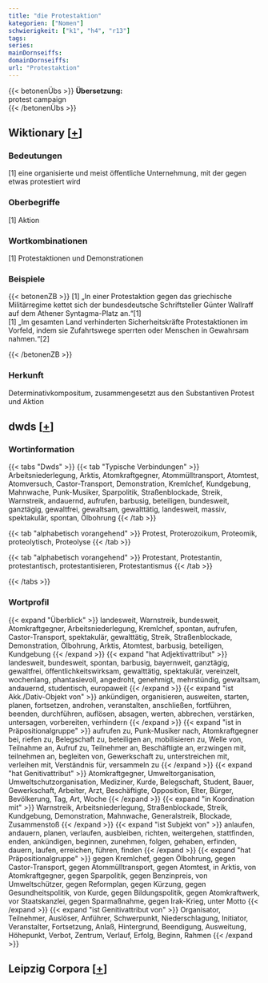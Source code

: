 ```yaml
---
title: "die Protestaktion"
kategorien: ["Nomen"]
schwierigkeit: ["k1", "h4", "r13"]
tags:
series:
mainDornseiffs:
domainDornseiffs:
url: "Protestaktion"
---
```


{{< betonenÜbs >}}
**Übersetzung:**  
protest campaign  
{{< /betonenÜbs >}}

## Wiktionary [[+](https://de.wiktionary.org/wiki/Protestaktion)]

### Bedeutungen
[1] eine organisierte und meist öffentliche Unternehmung, mit der gegen etwas protestiert wird  

### Oberbegriffe
[1] Aktion  

### Wortkombinationen
[1] Protestaktionen und Demonstrationen  

### Beispiele
{{< betonenZB >}}
[1] „In einer Protestaktion gegen das griechische Militärregime kettet sich der bundesdeutsche Schriftsteller Günter Wallraff auf dem Athener Syntagma-Platz an.“[1]  
[1] „Im gesamten Land verhinderten Sicherheitskräfte Protestaktionen im Vorfeld, indem sie Zufahrtswege sperrten oder Menschen in Gewahrsam nahmen.“[2]  

{{< /betonenZB >}}
### Herkunft
Determinativkompositum, zusammengesetzt aus den Substantiven Protest und Aktion  



## dwds [[+](https://www.dwds.de/wb/Protestaktion)]

### Wortinformation
{{< tabs "Dwds" >}}
{{< tab "Typische Verbindungen" >}}
Arbeitsniederlegung, Arktis, Atomkraftgegner, Atommülltransport, Atomtest, Atomversuch, Castor-Transport, Demonstration, Kremlchef, Kundgebung, Mahnwache, Punk-Musiker, Sparpolitik, Straßenblockade, Streik, Warnstreik, andauernd, aufrufen, barbusig, beteiligen, bundesweit, ganztägig, gewaltfrei, gewaltsam, gewalttätig, landesweit, massiv, spektakulär, spontan, Ölbohrung
{{< /tab >}}

{{< tab "alphabetisch vorangehend" >}}
Protest, Proterozoikum, Proteomik, proteolytisch, Proteolyse
{{< /tab >}}

{{< tab "alphabetisch vorangehend" >}}
Protestant, Protestantin, protestantisch, protestantisieren, Protestantismus
{{< /tab >}}

{{< /tabs >}}

### Wortprofil
{{< expand "Überblick" >}} landesweit, Warnstreik, bundesweit, Atomkraftgegner, Arbeitsniederlegung, Kremlchef, spontan, aufrufen, Castor-Transport, spektakulär, gewalttätig, Streik, Straßenblockade, Demonstration, Ölbohrung, Arktis, Atomtest, barbusig, beteiligen, Kundgebung {{< /expand >}}
{{< expand "hat Adjektivattribut" >}} landesweit, bundesweit, spontan, barbusig, bayernweit, ganztägig, gewaltfrei, öffentlichkeitswirksam, gewalttätig, spektakulär, vereinzelt, wochenlang, phantasievoll, angedroht, genehmigt, mehrstündig, gewaltsam, andauernd, studentisch, europaweit {{< /expand >}}
{{< expand "ist Akk./Dativ-Objekt von" >}} ankündigen, organisieren, ausweiten, starten, planen, fortsetzen, androhen, veranstalten, anschließen, fortführen, beenden, durchführen, auflösen, absagen, werten, abbrechen, verstärken, untersagen, vorbereiten, verhindern {{< /expand >}}
{{< expand "ist in Präpositionalgruppe" >}} aufrufen zu, Punk-Musiker nach, Atomkraftgegner bei, riefen zu, Belegschaft zu, beteiligen an, mobilisieren zu, Welle von, Teilnahme an, Aufruf zu, Teilnehmer an, Beschäftigte an, erzwingen mit, teilnehmen an, begleiten von, Gewerkschaft zu, unterstreichen mit, verleihen mit, Verständnis für, versammeln zu {{< /expand >}}
{{< expand "hat Genitivattribut" >}} Atomkraftgegner, Umweltorganisation, Umweltschutzorganisation, Mediziner, Kurde, Belegschaft, Student, Bauer, Gewerkschaft, Arbeiter, Arzt, Beschäftigte, Opposition, Elter, Bürger, Bevölkerung, Tag, Art, Woche {{< /expand >}}
{{< expand "in Koordination mit" >}} Warnstreik, Arbeitsniederlegung, Straßenblockade, Streik, Kundgebung, Demonstration, Mahnwache, Generalstreik, Blockade, Zusammenstoß {{< /expand >}}
{{< expand "ist Subjekt von" >}} anlaufen, andauern, planen, verlaufen, ausbleiben, richten, weitergehen, stattfinden, enden, ankündigen, beginnen, zunehmen, folgen, gehaben, erfinden, dauern, laufen, erreichen, führen, finden {{< /expand >}}
{{< expand "hat Präpositionalgruppe" >}} gegen Kremlchef, gegen Ölbohrung, gegen Castor-Transport, gegen Atommülltransport, gegen Atomtest, in Arktis, von Atomkraftgegner, gegen Sparpolitik, gegen Benzinpreis, von Umweltschützer, gegen Reformplan, gegen Kürzung, gegen Gesundheitspolitik, von Kurde, gegen Bildungspolitik, gegen Atomkraftwerk, vor Staatskanzlei, gegen Sparmaßnahme, gegen Irak-Krieg, unter Motto {{< /expand >}}
{{< expand "ist Genitivattribut von" >}} Organisator, Teilnehmer, Auslöser, Anführer, Schwerpunkt, Niederschlagung, Initiator, Veranstalter, Fortsetzung, Anlaß, Hintergrund, Beendigung, Ausweitung, Höhepunkt, Verbot, Zentrum, Verlauf, Erfolg, Beginn, Rahmen {{< /expand >}}

## Leipzig Corpora [[+](https://corpora.uni-leipzig.de/en/res?word=Protestaktion&corpusId=deu_newscrawl-public_2018)]

